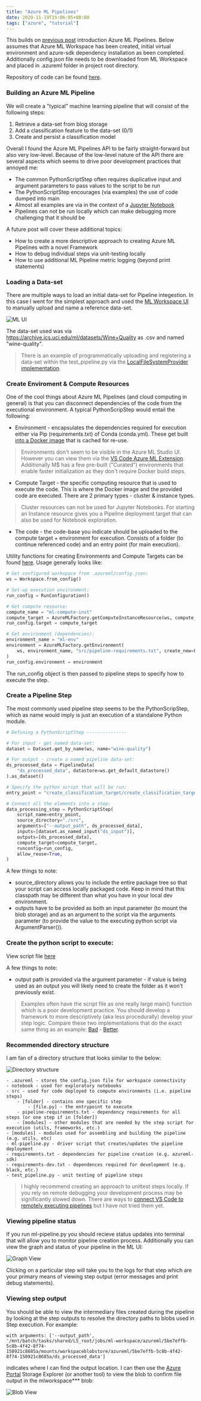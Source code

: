 ```yaml
---
title: "Azure ML Pipelines"
date: 2020-11-19T15:06:05+08:00
tags: ["azure", "tutorial"]
---
```


This builds on [previous post](/posts/azure-ml-hello-world/) introduction Azure ML Pipelines.  Below assumes that Azure ML Workspace has been created, initial virtual environment and azure-sdk dependency installation as been completed.  Additionally config.json file needs to be downloaded from ML Workspace and placed in .azureml folder in project root directory.

Repository of code can be found [here](https://github.com/ckevinhill/azure-ml/tree/master/azure-ml-pipeline).  

### Building an Azure ML Pipeline

We will create a "typical" machine learning pipeline that will consist of the following steps:
1. Retrieve a data-set from blog storage
2. Add a classification feature to the data-set (0/1)
3. Create and persist a classification model

Overall I found the Azure ML Pipelines API to be fairly straight-forward but also very low-level.  Because of the low-level nature of the API there are several aspects which seems to drive poor development practices that annoyed me:

* The common PythonScriptStep often requires duplicative input and argument parameters to pass values to the script to be run
* The PythonScriptStep encourages (via examples) the use of code dumped into main
* Almost all examples are via in the context of a [Jupyter Notebook](https://github.com/Azure/MachineLearningNotebooks/blob/master/how-to-use-azureml/machine-learning-pipelines/nyc-taxi-data-regression-model-building/nyc-taxi-data-regression-model-building.ipynb)
* Pipelines can not be run locally which can make debugging more challenging that it should be

A future post will cover these additional topics:
* How to create a more descriptive approach to creating Azure ML Pipelines with a novel Framework
* How to debug individual steps via unit-testing locally
* How to use additional ML Pipeline metric logging (beyond print statements)

### Loading a Data-set

There are multiple ways to load an initial data-set for Pipeline integestion.  In this case I went for the simplest approach and used the [ML Workspace UI](https://ml.azure.com/) to manually upload and name a reference data-set.

![ML UI](/images/azure-ml-pipeline-create-dataset.png)

The data-set used was via https://archive.ics.uci.edu/ml/datasets/Wine+Quality as .csv and named "wine-quality".

>There is an example of programmatically uploading and registering a data-set within the test_pipeline.py via the [LocalFileSystemProvider implementation](https://github.com/ckevinhill/azure-ml/blob/a5e15e36cee4ce561292839073ef77c4ccfc8a43/azure-ml-pipeline/src/azmlstep.py#L32).

### Create Enviroment & Compute Resources

One of the cool things about Azure ML Pipelines (and cloud computing in general) is that you can disconnect dependencies of the code from the executional environment.  A typical PythonScripStep would entail the following:

* Environment - encapsulates the dependencies required for execution either via Pip (requirements.txt) of Conda (conda.yml).  These get built [into a Docker image](https://docs.microsoft.com/en-us/azure/machine-learning/how-to-use-environments) that is cached for re-use.

>Environments don't seem to be visible in the Azure ML Studio UI.  However you can view them via the [VS Code Azure ML Extension](https://marketplace.visualstudio.com/items?itemName=ms-toolsai.vscode-ai).  Additionally M$ has a few pre-built ("Curated") environments that enable faster initialization as they don't require Docker build steps.

* Compute Target - the specific computing resource that is used to execute the code.  This is where the Docker image and the provided code are executed.  There are 2 primary types - cluster & instance types.

>Cluster resources can not be used for Jupyter Notebooks.  For starting an Instance resource gives you a Pipeline deployment target that can also be used for Notebook exploration.

* The code - the code-base you indicate should be uploaded to the compute target + environment for execution.  Consists of a folder (to continue referenced code) and an entry point (for main execution).

Utility functions for creating Environments and Compute Targets can be found [here](https://github.com/ckevinhill/azure-ml/blob/master/azure-ml-pipeline/utils/factory.py).  Usage generally looks like:

```python
# Get configured workspace from .azureml/config.json:
ws = Workspace.from_config()

# Set-up execution environment:
run_config = RunConfiguration()

# Get compute resource:
compute_name = "ml-compute-inst"
compute_target = AzureMLFactory.getComputeInstanceResource(ws, compute_name)
run_config.target = compute_target

# Get environment (dependencies):
environment_name = "ml-env"
environment = AzureMLFactory.getEnvironment(
    ws, environment_name, "src/pipeline-requirements.txt", create_new=False
)
run_config.environment = environment
```

The run_config object is then passed to pipeline steps to specify how to execute the step.

### Create a Pipeline Step

The most commonly used pipeline step seems to be the PythonScripStep, which as name would imply is just an execution of a standalone Python module.

```python
# Defining a PythonScriptStep ---------------

# For input - get named data-set:
dataset = Dataset.get_by_name(ws, name="wine-quality")

# For output - create a named pipeline data-set:
ds_processed_data = PipelineData(
    "ds_processed_data", datastore=ws.get_default_datastore()
).as_dataset()

# Specify the python script that will be run:
entry_point = "create_classification_target/create_classification_target.py"

# Connect all the elements into a step:
data_processing_step = PythonScriptStep(
    script_name=entry_point,
    source_directory="./src",
    arguments=["--output_path", ds_processed_data],
    inputs=[dataset.as_named_input("ds_input")],
    outputs=[ds_processed_data],
    compute_target=compute_target,
    runconfig=run_config,
    allow_reuse=True,
)

```
A few things to note:
* source_directory allows you to include the entire package tree so that your script can access locally packaged code.  Keep in mind that this classpath may be different than what you have in your local dev environment.
* outputs have to be provided as both an input parameter (to mount the blob storage) and as an argument to the script via the arguments parameter (to provide the value to the executing python script via ArgumentParser()).

### Create the python script to execute:

View script file [here](https://github.com/ckevinhill/azure-ml/blob/master/azure-ml-pipeline/src/create_classification_target/create_classification_target.py) 

A few things to note:
* output path is provided via the argument parameter - if value is being used as an output you will likely need to create the folder as it won't previously exist.

>Examples often have the script file as one really large main() function which is a poor development practice.  You should develop a framework to more descriptively (aka less procedurally) develop your step logic.  Compare these two implementations that do the exact same thing as an example:  [Bad](https://github.com/ckevinhill/azure-ml/blob/master/azure-ml-pipeline/src/create_classification_target/create_classification_target.py) - [Better](https://github.com/ckevinhill/azure-ml/blob/master/azure-ml-pipeline/src/create_classification_target/create_classification_step.py).

### Recommended directory structure

I am fan of a directory structure that looks similar to the below:

![Directory structure](/images/azure-ml-pipelines-dir-structure.png)

```
- .azureml - stores the config.json file for workspace connectivity
- notebook - used for exploratory notebooks
- src - used for code deployed to compute environments (i.e. pipeline steps)
    - [folder] - contains one specific step
        - [file.py] - the entrypoint to execute
    - pipeline-requirements.txt - dependency requirements for all steps (or one step if in [folder])
    - [modules] - other modules that are needed by the step script for execution (utils, frameworks, etc.)
- [modules] - modules used for assembling and building the pipeline (e.g. utils, etc)
- ml-pipeline.py - driver script that creates/updates the pipeline deployment
- requirements.txt - dependencies for pipeline creation (e.g. azureml-sdk)
- requirements-dev.txt - dependences required for development (e.g. black, etc.)
- test_pipeline.py - unit testing of pipeline steps
```
>I highly recommend creating an approach to unittest steps locally.  If you rely on remote debugging your development process may be significantly slowed down.  There are ways to [connect VS Code to remotely executing pipelines](https://docs.microsoft.com/en-us/azure/machine-learning/how-to-debug-pipelines) but I have not tried them yet.

### Viewing pipeline status

If you run ml-pipeline.py you should recieve status updates into terminal that will allow you to monitor pipeline creation process.  Additionally you can view the graph and status of your pipeline in the ML UI:

![Graph View](/images/azure-ml-pipelines-graph-view.png)

Clicking on a particular step will take you to the logs for that step which are your primary means of viewing step output (error messages and print debug statements).

### Viewing step output

You should be able to view the intermediary files created during the pipeline by looking at the step outputs to resolve the directory paths to blobs used in Step execution.  For example:

`with arguments: ['--output_path', '/mnt/batch/tasks/shared/LS_root/jobs/ml-workspace/azureml/5be7effb-5c8b-4f42-8f74-150921c8685a/mounts/workspaceblobstore/azureml/5be7effb-5c8b-4f42-8f74-150921c8685a/ds_processed_data']`

indicates where I can find the output location.  I can then use the [Azure Portal](https://portal.azure.com) Storage Explorer (or another tool) to view the blob to confirm file output in the mlworkspace*** blob:

![Blob View](/images/azure-ml-pipelines-step-blob-output.png)

